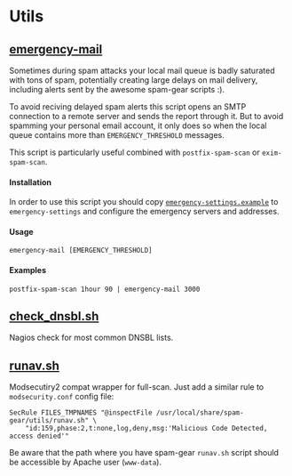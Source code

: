 # Utils

## [emergency-mail](emergency-mail)

Sometimes during spam attacks your local mail queue is badly saturated with tons of spam, potentially creating large delays on mail delivery, including alerts sent by the awesome spam-gear scripts :).

To avoid reciving delayed spam alerts this script opens an SMTP connection to a remote server and sends the report through it. But to avoid spamming your personal email account, it only does so when the local queue contains more than `EMERGENCY_THRESHOLD` messages.


This script is particularly useful combined with `postfix-spam-scan` or `exim-spam-scan`.

#### Installation

In order to use this script you should copy [`emergency-settings.example`](emergency-settings.example) to `emergency-settings` and configure the emergency servers and addresses.


#### Usage
    emergency-mail [EMERGENCY_THRESHOLD]

#### Examples
    postfix-spam-scan 1hour 90 | emergency-mail 3000



## [check_dnsbl.sh](check_dnsbl.sh)

Nagios check for most common DNSBL lists.


## [runav.sh](runav.sh)

Modsecutiry2 compat wrapper for full-scan. Just add a similar rule to `modsecurity.conf` config file:

```
SecRule FILES_TMPNAMES "@inspectFile /usr/local/share/spam-gear/utils/runav.sh" \
    "id:159,phase:2,t:none,log,deny,msg:'Malicious Code Detected, access denied'"
```

Be aware that the path where you have spam-gear `runav.sh` script should be accessible by Apache user (`www-data`).
